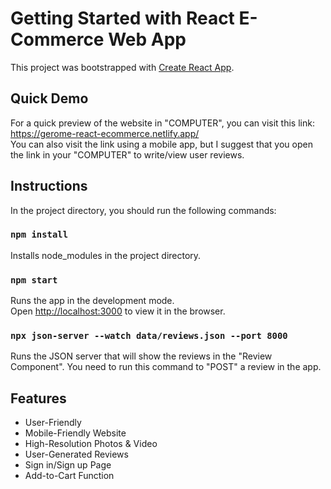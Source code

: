 # Getting Started with React E-Commerce Web App

This project was bootstrapped with [Create React App](https://github.com/facebook/create-react-app).

## Quick Demo
For a quick preview of the website in "COMPUTER", you can visit this link: <br>
https://gerome-react-ecommerce.netlify.app/ <br>
You can also visit the link using a mobile app, but I suggest that you open the link in your "COMPUTER" to write/view user reviews.

## Instructions

In the project directory, you should run the following commands:

### `npm install`
Installs node_modules in the project directory.
### `npm start`
Runs the app in the development mode.\
Open [http://localhost:3000](http://localhost:3000) to view it in the browser.
### `npx json-server --watch data/reviews.json --port 8000`
Runs the JSON server that will show the reviews in the "Review Component". You need to run this command to "POST" a review in the app.

## Features
* User-Friendly
* Mobile-Friendly Website
* High-Resolution Photos & Video
* User-Generated Reviews
* Sign in/Sign up Page
* Add-to-Cart Function
